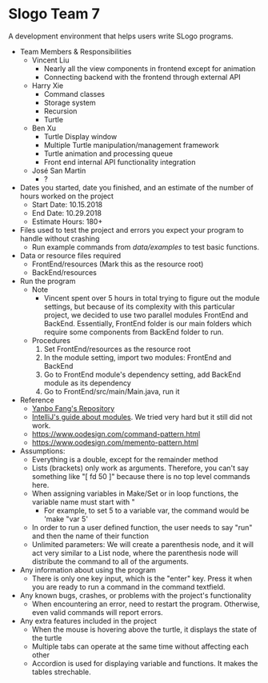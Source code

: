 # Slogo Team 7

A development environment that helps users write SLogo programs.

* Team Members & Responsibilities
    * Vincent Liu
        * Nearly all the view components in frontend except for animation
        * Connecting backend with the frontend through external API
    * Harry Xie
        * Command classes
        * Storage system
        * Recursion
        * Turtle
    * Ben Xu
        * Turtle Display window
        * Multiple Turtle manipulation/management framework
        * Turtle animation and processing queue
        * Front end internal API functionality integration
    * José San Martin
        * ?
* Dates you started, date you finished, and an estimate of the number of hours worked on the project
    * Start Date: 10.15.2018
    * End Date: 10.29.2018
    * Estimate Hours: 180+
* Files used to test the project and errors you expect your program to handle without crashing
    * Run example commands from _data/examples_ to test basic functions.
* Data or resource files required
    * FrontEnd/resources (Mark this as the resource root)
    * BackEnd/resources
* Run the program
    * Note
        * Vincent spent over 5 hours in total trying to figure out the module settings,
        but because of its complexity with this particular project, we decided to use two parallel 
        modules FrontEnd and BackEnd. Essentially, FrontEnd folder is our main folders which require some
        components from BackEnd folder to run.
    * Procedures
        1. Set FrontEnd/resources as the resource root
        2. In the module setting, import two modules: FrontEnd and BackEnd
        3. Go to FrontEnd module's dependency setting, add BackEnd module as its dependency
        4. Go to FrontEnd/src/main/Main.java, run it
* Reference
    * [Yanbo Fang's Repository](https://github.com/yanbofang/slogo/tree/master/src)
    * [IntelliJ's guide about modules](https://www.jetbrains.com/help/idea/creating-and-managing-modules.html). We tried
    very hard but it still did not work.
    * https://www.oodesign.com/command-pattern.html
    * https://www.oodesign.com/memento-pattern.html
* Assumptions:
    * Everything is a double, except for the remainder method
    * Lists (brackets) only work as arguments. Therefore, you can't say something like "[ fd 50 ]" because there is no top level commands here.
    * When assigning variables in Make/Set or in loop functions, the variable name must start with "
        * For example, to set 5 to a variable var, the command would be 'make "var 5'
    * In order to run a user defined function, the user needs to say "run" and then the name of their function
    * Unlimited parameters: We will create a parenthesis node, and it will act very similar to a
    List node, where the parenthesis node will distribute the command to all of the arguments.
* Any information about using the program
    * There is only one key input, which is the "enter" key. Press it when you are ready to run a command in the command textfield.
* Any known bugs, crashes, or problems with the project's functionality
    * When encountering an error, need to restart the program. Otherwise, even valid commands will report errors.
* Any extra features included in the project
    * When the mouse is hovering above the turtle, it displays the state of the turtle
    * Multiple tabs can operate at the same time without affecting each other
    * Accordion is used for displaying variable and functions. It makes the tables strechable.